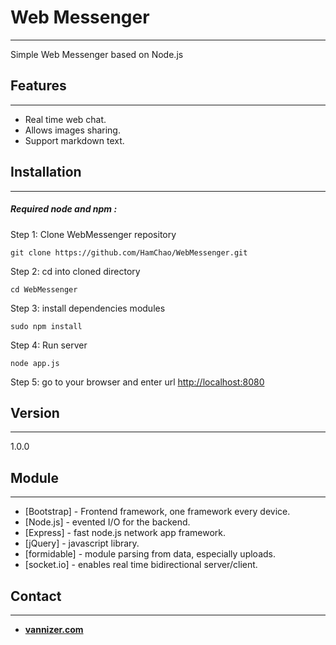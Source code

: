# Web Messenger
- - - - - - - - - - - -
Simple Web Messenger based on Node.js

## Features
- - - -
 - Real time web chat.
 - Allows images sharing.
 - Support markdown text.
 

## Installation
- - - -
##### Required node and npm :

Step 1: Clone WebMessenger repository
```
git clone https://github.com/HamChao/WebMessenger.git 
```

Step 2: cd into cloned directory
```
cd WebMessenger
```

Step 3: install dependencies modules 
```
sudo npm install
```

Step 4: Run server
```
node app.js
```

Step 5: go to your browser and enter url <http://localhost:8080>



## Version
- - - - - -
1.0.0


## Module
- - - - - -

* [Bootstrap] - Frontend framework, one framework every device.
* [Node.js] - evented I/O for the backend.
* [Express] - fast node.js network app framework.
* [jQuery] - javascript library.
* [formidable] - module parsing from data, especially uploads.
* [socket.io] - enables real time bidirectional server/client.


## Contact
- - - - - -
- [**vannizer.com**](http://www.vannizer.com)
